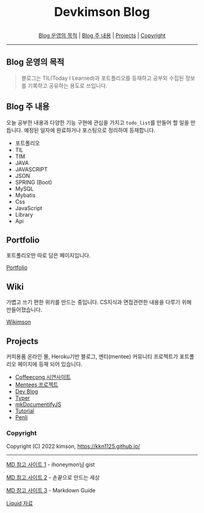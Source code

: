 <div style="text-align:center; font-size: 2rem;">
  
  **Devkimson Blog**

</div>

<p align="center">
  <a href="#blog-운영의-목적" title="Blog 운영의 목적">Blog 운영의 목적</a>
  |
  <a href="#blog-주-내용" title="Blog 주 내용">Blog 주 내용</a>
  |
  <a href="#projects" title="Projects">Projects</a>
  |
  <a href="#copyright" title="Copyright">Copyright</a>
</p>

-----

## Blog 운영의 목적

> 블로그는 TIL(Today I Learned)과 포트폴리오를 등재하고 공부외 수집된 정보를 기록하고 공유하는 용도로 쓰입니다.

## Blog 주 내용

오늘 공부한 내용과 다양한 기능 구현에 관심을 가지고 `todo_list`를 만들어 할 일을 만듭니다. 예정된 일자에 완료하거나 포스팅으로 정리하여 등재합니다.

- 포트폴리오
- TIL
- TIM
- JAVA
- JAVASCRIPT
- JSON
- SPRING (Boot)
- MySQL
- Mybatis
- Css
- JavaScript
- Library
- Api

## Portfolio

포트폴리오만 따로 담은 페이지입니다.

[Portfolio](https://kkn1125.github.io/portfolio)

## Wiki

가볍고 쓰기 편한 위키를 만드는 중입니다. CS지식과 면접관련한 내용을 다루기 위해 만들어졌습니다.

[Wikimson](https://kkn1125.github.io/wikimson)

## Projects

커피용품 온라인 몰, Heroku기반 블로그, 멘티(mentee) 커뮤니티 프로젝트가 포트폴리오 페이지에 등재 되어 있습니다.

- [Coffeecong 시연사이트](https://devkims-on.herokuapp.com/main.me '커피용품 온라인 몰')
- [Mentees 프로젝트](https://kkn1125.github.io/portfolio-coffeecong '멘티 커뮤니티')
- [Dev Blog](https://devkimson.herokuapp.com/home '주소이전')
- [Typer](https://kkn1125.github.io/typer '한글타이핑')
- [mkDocumentifyJS](https://kkn1125.github.io/mkDocumentifyJS '자바스크립트 문서화')
- [Tutorial](https://kkn1125.github.io/tutorial '웹 튜토리얼 생성')
- [Penli](https://kkn1125.github.io/penli '편리한 CSS')

### Copyright

Copyright (C) 2022 kimson, <https://kkn1125.github.io/>

-----

[MD 참고 사이트 1](https://gist.github.com/ihoneymon/652be052a0727ad59601 'ihoneymon') - ihoneymon님 gist

[MD 참고 사이트 2](https://inasie.github.io/it%EC%9D%BC%EB%B0%98/jekyll-%EA%B0%80%EB%A1%9C-bar-chart/ '손끝으로 만드는 세상') - 손끝으로 만드는 세상

[MD 참고 사이트 3](https://about.gitlab.com/handbook/markdown-guide/#tables 'Markdown Guide') - Markdown Guide

[Liquid 자료](https://shopify.github.io/liquid/tags/control-flow/ 'Liquid Guide')